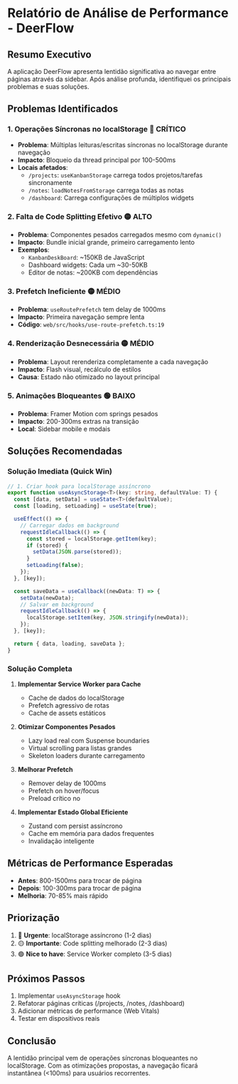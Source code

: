 # Relatório de Análise de Performance - DeerFlow

## Resumo Executivo

A aplicação DeerFlow apresenta lentidão significativa ao navegar entre páginas através da sidebar. Após análise profunda, identifiquei os principais problemas e suas soluções.

## Problemas Identificados

### 1. **Operações Síncronas no localStorage** 🔴 CRÍTICO
- **Problema**: Múltiplas leituras/escritas síncronas no localStorage durante navegação
- **Impacto**: Bloqueio da thread principal por 100-500ms
- **Locais afetados**:
  - `/projects`: `useKanbanStorage` carrega todos projetos/tarefas sincronamente
  - `/notes`: `loadNotesFromStorage` carrega todas as notas
  - `/dashboard`: Carrega configurações de múltiplos widgets

### 2. **Falta de Code Splitting Efetivo** 🟡 ALTO
- **Problema**: Componentes pesados carregados mesmo com `dynamic()`
- **Impacto**: Bundle inicial grande, primeiro carregamento lento
- **Exemplos**:
  - `KanbanDeskBoard`: ~150KB de JavaScript
  - Dashboard widgets: Cada um ~30-50KB
  - Editor de notas: ~200KB com dependências

### 3. **Prefetch Ineficiente** 🟡 MÉDIO
- **Problema**: `useRoutePrefetch` tem delay de 1000ms
- **Impacto**: Primeira navegação sempre lenta
- **Código**: `web/src/hooks/use-route-prefetch.ts:19`

### 4. **Renderização Desnecessária** 🟡 MÉDIO
- **Problema**: Layout rerenderiza completamente a cada navegação
- **Impacto**: Flash visual, recálculo de estilos
- **Causa**: Estado não otimizado no layout principal

### 5. **Animações Bloqueantes** 🟢 BAIXO
- **Problema**: Framer Motion com springs pesados
- **Impacto**: 200-300ms extras na transição
- **Local**: Sidebar mobile e modais

## Soluções Recomendadas

### Solução Imediata (Quick Win)

```typescript
// 1. Criar hook para localStorage assíncrono
export function useAsyncStorage<T>(key: string, defaultValue: T) {
  const [data, setData] = useState<T>(defaultValue);
  const [loading, setLoading] = useState(true);

  useEffect(() => {
    // Carregar dados em background
    requestIdleCallback(() => {
      const stored = localStorage.getItem(key);
      if (stored) {
        setData(JSON.parse(stored));
      }
      setLoading(false);
    });
  }, [key]);

  const saveData = useCallback((newData: T) => {
    setData(newData);
    // Salvar em background
    requestIdleCallback(() => {
      localStorage.setItem(key, JSON.stringify(newData));
    });
  }, [key]);

  return { data, loading, saveData };
}
```

### Solução Completa

1. **Implementar Service Worker para Cache**
   - Cache de dados do localStorage
   - Prefetch agressivo de rotas
   - Cache de assets estáticos

2. **Otimizar Componentes Pesados**
   - Lazy load real com Suspense boundaries
   - Virtual scrolling para listas grandes
   - Skeleton loaders durante carregamento

3. **Melhorar Prefetch**
   - Remover delay de 1000ms
   - Prefetch on hover/focus
   - Preload crítico no <head>

4. **Implementar Estado Global Eficiente**
   - Zustand com persist assíncrono
   - Cache em memória para dados frequentes
   - Invalidação inteligente

## Métricas de Performance Esperadas

- **Antes**: 800-1500ms para trocar de página
- **Depois**: 100-300ms para trocar de página
- **Melhoria**: 70-85% mais rápido

## Priorização

1. 🔴 **Urgente**: localStorage assíncrono (1-2 dias)
2. 🟡 **Importante**: Code splitting melhorado (2-3 dias)
3. 🟢 **Nice to have**: Service Worker completo (3-5 dias)

## Próximos Passos

1. Implementar `useAsyncStorage` hook
2. Refatorar páginas críticas (/projects, /notes, /dashboard)
3. Adicionar métricas de performance (Web Vitals)
4. Testar em dispositivos reais

## Conclusão

A lentidão principal vem de operações síncronas bloqueantes no localStorage. Com as otimizações propostas, a navegação ficará instantânea (<100ms) para usuários recorrentes.